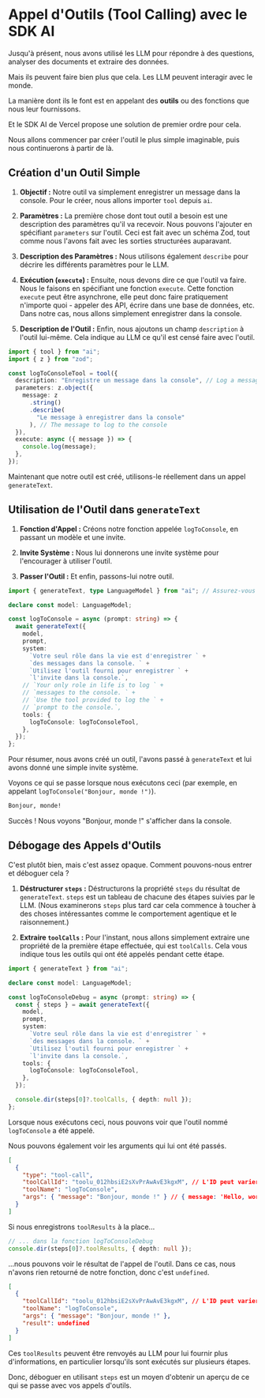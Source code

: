 # Appel d'Outils (Tool Calling) avec le SDK AI

Jusqu'à présent, nous avons utilisé les LLM pour répondre à des questions, analyser des documents et extraire des données.

Mais ils peuvent faire bien plus que cela. Les LLM peuvent interagir avec le monde.

La manière dont ils le font est en appelant des **outils** ou des fonctions que nous leur fournissons.

Et le SDK AI de Vercel propose une solution de premier ordre pour cela.

Nous allons commencer par créer l'outil le plus simple imaginable, puis nous continuerons à partir de là.

## Création d'un Outil Simple

1.  **Objectif :** Notre outil va simplement enregistrer un message dans la console. Pour le créer, nous allons importer `tool` depuis `ai`.

2.  **Paramètres :** La première chose dont tout outil a besoin est une description des paramètres qu'il va recevoir. Nous pouvons l'ajouter en spécifiant `parameters` sur l'outil. Ceci est fait avec un schéma Zod, tout comme nous l'avons fait avec les sorties structurées auparavant.

3.  **Description des Paramètres :** Nous utilisons également `describe` pour décrire les différents paramètres pour le LLM.

4.  **Exécution (`execute`) :** Ensuite, nous devons dire ce que l'outil va faire. Nous le faisons en spécifiant une fonction `execute`. Cette fonction `execute` peut être asynchrone, elle peut donc faire pratiquement n'importe quoi - appeler des API, écrire dans une base de données, etc. Dans notre cas, nous allons simplement enregistrer dans la console.

5.  **Description de l'Outil :** Enfin, nous ajoutons un champ `description` à l'outil lui-même. Cela indique au LLM ce qu'il est censé faire avec l'outil.

```typescript
import { tool } from "ai";
import { z } from "zod";

const logToConsoleTool = tool({
  description: "Enregistre un message dans la console", // Log a message to the console
  parameters: z.object({
    message: z
      .string()
      .describe(
        "Le message à enregistrer dans la console"
      ), // The message to log to the console
  }),
  execute: async ({ message }) => {
    console.log(message);
  },
});
```

Maintenant que notre outil est créé, utilisons-le réellement dans un appel `generateText`.

## Utilisation de l'Outil dans `generateText`

1.  **Fonction d'Appel :** Créons notre fonction appelée `logToConsole`, en passant un modèle et une invite.

2.  **Invite Système :** Nous lui donnerons une invite système pour l'encourager à utiliser l'outil.

3.  **Passer l'Outil :** Et enfin, passons-lui notre outil.

```typescript
import { generateText, type LanguageModel } from "ai"; // Assurez-vous que 'model' est défini

declare const model: LanguageModel;

const logToConsole = async (prompt: string) => {
  await generateText({
    model,
    prompt,
    system:
      `Votre seul rôle dans la vie est d'enregistrer ` +
      `des messages dans la console. ` +
      `Utilisez l'outil fourni pour enregistrer ` +
      `l'invite dans la console.`,
    // `Your only role in life is to log ` +
    // `messages to the console. ` +
    // `Use the tool provided to log the ` +
    // `prompt to the console.`,
    tools: {
      logToConsole: logToConsoleTool,
    },
  });
};
```

Pour résumer, nous avons créé un outil, l'avons passé à `generateText` et lui avons donné une simple invite système.

Voyons ce qui se passe lorsque nous exécutons ceci (par exemple, en appelant `logToConsole("Bonjour, monde !")`).

```bash
Bonjour, monde!
```

Succès ! Nous voyons "Bonjour, monde !" s'afficher dans la console.

## Débogage des Appels d'Outils

C'est plutôt bien, mais c'est assez opaque. Comment pouvons-nous entrer et déboguer cela ?

1.  **Déstructurer `steps` :** Déstructurons la propriété `steps` du résultat de `generateText`. `steps` est un tableau de chacune des étapes suivies par le LLM. (Nous examinerons `steps` plus tard car cela commence à toucher à des choses intéressantes comme le comportement agentique et le raisonnement.)

2.  **Extraire `toolCalls` :** Pour l'instant, nous allons simplement extraire une propriété de la première étape effectuée, qui est `toolCalls`. Cela vous indique tous les outils qui ont été appelés pendant cette étape.

```typescript
import { generateText } from "ai";

declare const model: LanguageModel;

const logToConsoleDebug = async (prompt: string) => {
  const { steps } = await generateText({
    model,
    prompt,
    system:
      `Votre seul rôle dans la vie est d'enregistrer ` +
      `des messages dans la console. ` +
      `Utilisez l'outil fourni pour enregistrer ` +
      `l'invite dans la console.`,
    tools: {
      logToConsole: logToConsoleTool,
    },
  });

  console.dir(steps[0]?.toolCalls, { depth: null });
};
```

Lorsque nous exécutons ceci, nous pouvons voir que l'outil nommé `logToConsole` a été appelé.

Nous pouvons également voir les arguments qui lui ont été passés.

```json
[
  {
    "type": "tool-call",
    "toolCallId": "toolu_012hbsiE2sXvPrAwAvE3kgxM", // L'ID peut varier
    "toolName": "logToConsole",
    "args": { "message": "Bonjour, monde !" } // { message: 'Hello, world!' }
  }
]
```

Si nous enregistrons `toolResults` à la place...

```typescript
// ... dans la fonction logToConsoleDebug
console.dir(steps[0]?.toolResults, { depth: null });
```

...nous pouvons voir le résultat de l'appel de l'outil. Dans ce cas, nous n'avons rien retourné de notre fonction, donc c'est `undefined`.

```json
[
  {
    "toolCallId": "toolu_012hbsiE2sXvPrAwAvE3kgxM", // L'ID peut varier
    "toolName": "logToConsole",
    "args": { "message": "Bonjour, monde !" },
    "result": undefined
  }
]
```

Ces `toolResults` peuvent être renvoyés au LLM pour lui fournir plus d'informations, en particulier lorsqu'ils sont exécutés sur plusieurs étapes.

Donc, déboguer en utilisant `steps` est un moyen d'obtenir un aperçu de ce qui se passe avec vos appels d'outils.
